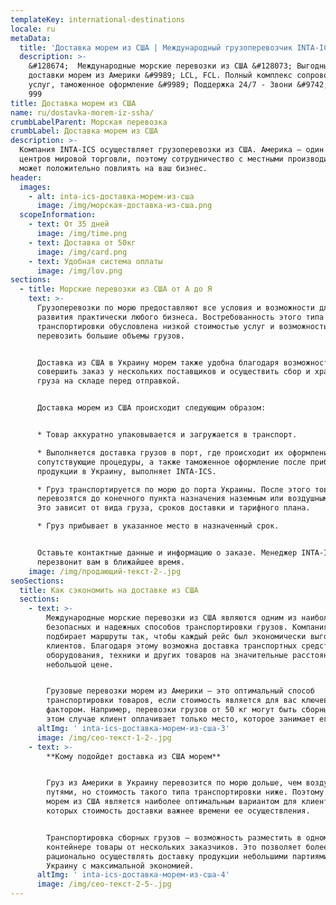 ```yaml
---
templateKey: international-destinations
locale: ru
metaData:
  title: 'Доставка морем из США | Международный грузоперевозчик INTA-ICS '
  description: >-
    &#128674;  Международные морские перевозки из США &#128073; Выгодные тарифы
    доставки морем из Америки &#9989; LCL, FCL. Полный комплекс сопроводительных
    услуг, таможенное оформление &#9989; Поддержка 24/7 - Звони &#9742; 068 5555
    999
title: Доставка морем из США
name: ru/dostavka-morem-iz-ssha/
crumbLabelParent: Морская перевозка
crumbLabel: Доставка морем из США
description: >-
  Компания INTA-ICS осуществляет грузоперевозки из США. Америка — один из
  центров мировой торговли, поэтому сотрудничество с местными производителями
  может положительно повлиять на ваш бизнес.
header:
  images:
    - alt: inta-ics-доставка-морем-из-сша
      image: /img/морская-доставка-из-сша.png
  scopeInformation:
    - text: От 35 дней
      image: /img/time.png
    - text: Доставка от 50кг
      image: /img/card.png
    - text: Удобная система оплаты
      image: /img/lov.png
sections:
  - title: Морские перевозки из США от А до Я
    text: >-
      Грузоперевозки по морю предоставляют все условия и возможности для
      развития практически любого бизнеса. Востребованность этого типа
      транспортировки обусловлена низкой стоимостью услуг и возможностью
      перевозить большие объемы грузов.


      Доставка из США в Украину морем также удобна благодаря возможности
      совершить заказ у нескольких поставщиков и осуществить сбор и хранение
      груза на складе перед отправкой.


      Доставка морем из США происходит следующим образом:


      * Товар аккуратно упаковывается и загружается в транспорт.

      * Выполняется доставка грузов в порт, где происходит их оформление. Все
      сопутствующие процедуры, а также таможенное оформление после прибытия
      продукции в Украину, выполняет INTA-ICS.

      * Груз транспортируется по морю до порта Украины. После этого товары
      перевозятся до конечного пункта назначения наземным или воздушным путем.
      Это зависит от вида груза, сроков доставки и тарифного плана.

      * Груз прибывает в указанное место в назначенный срок.


      Оставьте контактные данные и информацию о заказе. Менеджер INTA-ICS
      перезвонит вам в ближайшее время.
    image: /img/продающий-текст-2-.jpg
seoSections:
  title: Как сэкономить на доставке из США
  sections:
    - text: >-
        Международные морские перевозки из США являются одним из наиболее
        безопасных и надежных способов транспортировки грузов. Компания INTA-ICS
        подбирает маршруты так, чтобы каждый рейс был экономически выгодным для
        клиентов. Благодаря этому возможна доставка транспортных средств,
        оборудования, техники и других товаров на значительные расстояния и по
        небольшой цене.


        Грузовые перевозки морем из Америки — это оптимальный способ
        транспортировки товаров, если стоимость является для вас ключевым
        фактором. Например, перевозки грузов от 50 кг могут быть сборными. В
        этом случае клиент оплачивает только место, которое занимает его товар.
      altImg: ' inta-ics-доставка-морем-из-сша-3'
      image: /img/сео-текст-1-2-.jpg
    - text: >-
        **Кому подойдет доставка из США морем**


        Груз из Америки в Украину перевозится по морю дольше, чем воздушными
        путями, но стоимость такого типа транспортировки ниже. Поэтому доставка
        морем из США является наиболее оптимальным вариантом для клиентов, для
        которых стоимость доставки важнее времени ее осуществления.


        Транспортировка сборных грузов — возможность разместить в одном
        контейнере товары от нескольких заказчиков. Это позволяет более
        рационально осуществлять доставку продукции небольшими партиями из США в
        Украину с максимальной экономией.
      altImg: ' inta-ics-доставка-морем-из-сша-4'
      image: /img/сео-текст-2-5-.jpg
---
```

